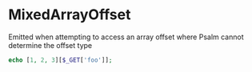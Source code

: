 # MixedArrayOffset

Emitted when attempting to access an array offset where Psalm cannot determine the offset type

```php
echo [1, 2, 3][$_GET['foo']];
```

